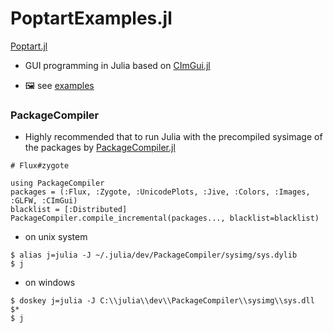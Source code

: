 # PoptartExamples.jl

[Poptart.jl](https://github.com/wookay/Poptart.jl)
  - GUI programming in Julia based on [CImGui.jl](https://github.com/Gnimuc/CImGui.jl)


  - 🖼  see [examples](https://github.com/wookay/PoptartExamples.jl/tree/master/examples)


### PackageCompiler

 * Highly recommended that to run Julia with the precompiled sysimage of the packages by [PackageCompiler.jl](https://github.com/JuliaLang/PackageCompiler.jl)

```
# Flux#zygote

using PackageCompiler
packages = (:Flux, :Zygote, :UnicodePlots, :Jive, :Colors, :Images, :GLFW, :CImGui)
blacklist = [:Distributed]
PackageCompiler.compile_incremental(packages..., blacklist=blacklist)
```

* on unix system
```
$ alias j=julia -J ~/.julia/dev/PackageCompiler/sysimg/sys.dylib
$ j
```

* on windows
```
$ doskey j=julia -J C:\\julia\\dev\\PackageCompiler\\sysimg\\sys.dll $*
$ j 
```

